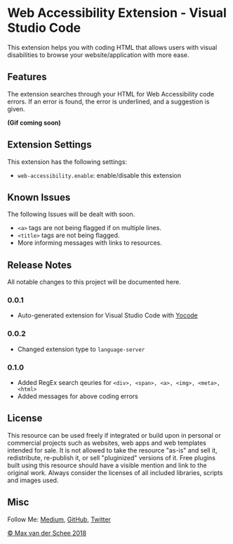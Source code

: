 # Web Accessibility Extension - Visual Studio Code
This extension helps you with coding HTML that allows users with visual disabilities to browse your website/application with more ease.

## Features
The extension searches through your HTML for Web Accessibility code errors.
If an error is found, the error is underlined, and a suggestion is given.

**(Gif coming soon)**

## Extension Settings
This extension has the following settings:
* `web-accessibility.enable`: enable/disable this extension

## Known Issues
The following Issues will be dealt with soon.
* `<a>` tags are not being flagged if on multiple lines.
* `<title>` tags are not being flagged.
* More informing messages with links to resources.

## Release Notes
All notable changes to this project will be documented here.

### 0.0.1
* Auto-generated extension for Visual Studio Code with [Yocode](https://code.visualstudio.com/docs/extensions/yocode)

### 0.0.2
* Changed extension type to `language-server`

### 0.1.0
* Added RegEx search qeuries for `<div>, <span>, <a>, <img>, <meta>, <html>`
* Added messages for above coding errors


## License
This resource can be used freely if integrated or build upon in personal or commercial projects such as websites, web apps and web templates intended for sale. It is not allowed to take the resource "as-is" and sell it, redistribute, re-publish it, or sell "pluginized" versions of it. Free plugins built using this resource should have a visible mention and link to the original work. Always consider the licenses of all included libraries, scripts and images used.

## Misc

Follow Me: [Medium](https://medium.com/@maxvanderschee), [GitHub](https://github.com/mvdschee), [Twitter](https://twitter.com/maxvanderschee)

[© Max van der Schee 2018](https://maxvanderschee.nl)